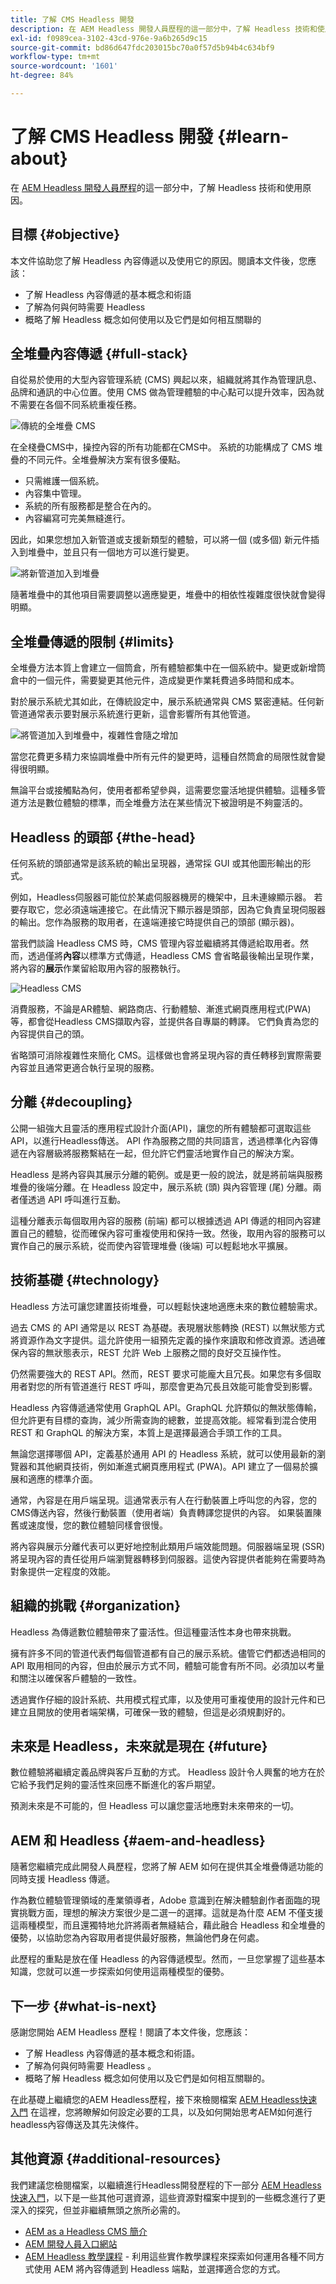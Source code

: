 ```yaml
---
title: 了解 CMS Headless 開發
description: 在 AEM Headless 開發人員歷程的這一部分中，了解 Headless 技術和使用原因。
exl-id: f0989cea-3102-43cd-976e-9a6b265d9c15
source-git-commit: bd86d647fdc203015bc70a0f57d5b94b4c634bf9
workflow-type: tm+mt
source-wordcount: '1601'
ht-degree: 84%

---
```


# 了解 CMS Headless 開發 {#learn-about}

在 [AEM Headless 開發人員歷程](overview.md)的這一部分中，了解 Headless 技術和使用原因。

## 目標 {#objective}

本文件協助您了解 Headless 內容傳遞以及使用它的原因。閱讀本文件後，您應該：

* 了解 Headless 內容傳遞的基本概念和術語
* 了解為何與何時需要 Headless 
* 概略了解 Headless 概念如何使用以及它們是如何相互關聯的

## 全堆疊內容傳遞 {#full-stack}

自從易於使用的大型內容管理系統 (CMS) 興起以來，組織就將其作為管理訊息、品牌和通訊的中心位置。使用 CMS 做為管理體驗的中心點可以提升效率，因為就不需要在各個不同系統重複任務。

![傳統的全堆疊 CMS](assets/full-stack.png)

在全棧疊CMS中，操控內容的所有功能都在CMS中。 系統的功能構成了 CMS 堆疊的不同元件。全堆疊解決方案有很多優點。

* 只需維護一個系統。
* 內容集中管理。
* 系統的所有服務都是整合在內的。
* 內容編寫可完美無縫進行。

因此，如果您想加入新管道或支援新類型的體驗，可以將一個 (或多個) 新元件插入到堆疊中，並且只有一個地方可以進行變更。

![將新管道加入到堆疊](assets/adding-channel.png)

隨著堆疊中的其他項目需要調整以適應變更，堆疊中的相依性複雜度很快就會變得明顯。

## 全堆疊傳遞的限制 {#limits}

全堆疊方法本質上會建立一個筒倉，所有體驗都集中在一個系統中。變更或新增筒倉中的一個元件，需要變更其他元件，造成變更作業耗費過多時間和成本。

對於展示系統尤其如此，在傳統設定中，展示系統通常與 CMS 緊密連結。任何新管道通常表示要對展示系統進行更新，這會影響所有其他管道。

![將管道加入到堆疊中，複雜性會隨之增加](assets/presentation-complexity.png)

當您花費更多精力來協調堆疊中所有元件的變更時，這種自然筒倉的局限性就會變得很明顯。

無論平台或接觸點為何，使用者都希望參與，這需要您靈活地提供體驗。這種多管道方法是數位體驗的標準，而全堆疊方法在某些情況下被證明是不夠靈活的。

## Headless 的頭部 {#the-head}

任何系統的頭部通常是該系統的輸出呈現器，通常採 GUI 或其他圖形輸出的形式。

例如，Headless伺服器可能位於某處伺服器機房的機架中，且未連線顯示器。 若要存取它，您必須遠端連接它。在此情況下顯示器是頭部，因為它負責呈現伺服器的輸出。您作為服務的取用者，在遠端連接它時提供自己的頭部 (顯示器)。

當我們談論 Headless CMS 時，CMS 管理內容並繼續將其傳遞給取用者。然而，透過僅將&#x200B;**內容**&#x200B;以標準方式傳遞，Headless CMS 會省略最後輸出呈現作業，將內容的&#x200B;**展示**&#x200B;作業留給取用內容的服務執行。

![ Headless CMS](assets/headless-cms.png)

消費服務，不論是AR體驗、網路商店、行動體驗、漸進式網頁應用程式(PWA)等，都會從Headless CMS擷取內容，並提供各自專屬的轉譯。 它們負責為您的內容提供自己的頭。

省略頭可消除複雜性來簡化 CMS。這樣做也會將呈現內容的責任轉移到實際需要內容並且通常更適合執行呈現的服務。

## 分離 {#decoupling}

公開一組強大且靈活的應用程式設計介面(API)，讓您的所有體驗都可選取這些API，以進行Headless傳送。 API 作為服務之間的共同語言，透過標準化內容傳遞在內容層級將服務繫結在一起，但允許它們靈活地實作自己的解決方案。

Headless 是將內容與其展示分離的範例。或是更一般的說法，就是將前端與服務堆疊的後端分離。在 Headless 設定中，展示系統 (頭) 與內容管理 (尾) 分離。兩者僅透過 API 呼叫進行互動。

這種分離表示每個取用內容的服務 (前端) 都可以根據透過 API 傳遞的相同內容建置自己的體驗，從而確保內容可重複使用和保持一致。然後，取用內容的服務可以實作自己的展示系統，從而使內容管理堆疊 (後端) 可以輕鬆地水平擴展。

## 技術基礎 {#technology}

Headless 方法可讓您建置技術堆疊，可以輕鬆快速地適應未來的數位體驗需求。

過去 CMS 的 API 通常是以 REST 為基礎。表現層狀態轉換 (REST) 以無狀態方式將資源作為文字提供。這允許使用一組預先定義的操作來讀取和修改資源。透過確保內容的無狀態表示，REST 允許 Web 上服務之間的良好交互操作性。

仍然需要強大的 REST API。然而，REST 要求可能龐大且冗長。如果您有多個取用者對您的所有管道進行 REST 呼叫，那麼會更為冗長且效能可能會受到影響。

Headless 內容傳遞通常使用 GraphQL API。GraphQL 允許類似的無狀態傳輸，但允許更有目標的查詢，減少所需查詢的總數，並提高效能。經常看到混合使用 REST 和 GraphQL 的解決方案，本質上是選擇最適合手頭工作的工具。

無論您選擇哪個 API，定義基於通用 API 的 Headless 系統，就可以使用最新的瀏覽器和其他網頁技術，例如漸進式網頁應用程式 (PWA)。API 建立了一個易於擴展和適應的標準介面。

通常，內容是在用戶端呈現。這通常表示有人在行動裝置上呼叫您的內容，您的CMS傳送內容，然後行動裝置（使用者端）負責轉譯您提供的內容。 如果裝置陳舊或速度慢，您的數位體驗同樣會很慢。

將內容與展示分離代表可以更好地控制此類用戶端效能問題。伺服器端呈現 (SSR) 將呈現內容的責任從用戶端瀏覽器轉移到伺服器。這使內容提供者能夠在需要時為對象提供一定程度的效能。

## 組織的挑戰 {#organization}

Headless 為傳遞數位體驗帶來了靈活性。但這種靈活性本身也帶來挑戰。

擁有許多不同的管道代表們每個管道都有自己的展示系統。儘管它們都透過相同的 API 取用相同的內容，但由於展示方式不同，體驗可能會有所不同。必須加以考量和關注以確保客戶體驗的一致性。

透過實作仔細的設計系統、共用模式程式庫，以及使用可重複使用的設計元件和已建立且開放的使用者端架構，可確保一致的體驗，但這是必須規劃好的。

## 未來是 Headless，未來就是現在 {#future}

數位體驗將繼續定義品牌與客戶互動的方式。 Headless 設計令人興奮的地方在於它給予我們足夠的靈活性來回應不斷進化的客戶期望。

預測未來是不可能的，但 Headless 可以讓您靈活地應對未來帶來的一切。

## AEM 和 Headless {#aem-and-headless}

隨著您繼續完成此開發人員歷程，您將了解 AEM 如何在提供其全堆疊傳遞功能的同時支援 Headless 傳遞。

作為數位體驗管理領域的產業領導者，Adobe 意識到在解決體驗創作者面臨的現實挑戰方面，理想的解決方案很少是二選一的選擇。這就是為什麼 AEM 不僅支援這兩種模型，而且還獨特地允許將兩者無縫結合，藉此融合 Headless 和全堆疊的優勢，以協助您為內容取用者提供最好服務，無論他們身在何處。

此歷程的重點是放在僅 Headless 的內容傳遞模型。然而，一旦您掌握了這些基本知識，您就可以進一步探索如何使用這兩種模型的優勢。

## 下一步 {#what-is-next}

感謝您開始 AEM Headless 歷程！閱讀了本文件後，您應該：

* 了解 Headless 內容傳遞的基本概念和術語。
* 了解為何與何時需要 Headless 。
* 概略了解 Headless 概念如何使用以及它們是如何相互關聯的。

在此基礎上繼續您的AEM Headless歷程，接下來檢閱檔案 [AEM Headless快速入門](getting-started.md) 在這裡，您將瞭解如何設定必要的工具，以及如何開始思考AEM如何進行headless內容傳送及其先決條件。

## 其他資源 {#additional-resources}

我們建議您檢閱檔案，以繼續進行Headless開發歷程的下一部分 [AEM Headless快速入門](getting-started.md)，以下是一些其他可選資源，這些資源對檔案中提到的一些概念進行了更深入的探究，但並非繼續無頭之旅所必需的。

* [AEM as a Headless CMS 簡介](/help/sites-developing/headless/introduction.md)
* [AEM 開發人員入口網站](https://experienceleague.adobe.com/landing/experience-manager/headless/developer.html)
* [AEM Headless 教學課程](https://experienceleague.adobe.com/docs/experience-manager-learn/getting-started-with-aem-headless/overview.html) - 利用這些實作教學課程來探索如何運用各種不同方式使用 AEM 將內容傳遞到 Headless 端點，並選擇適合您的方式。
